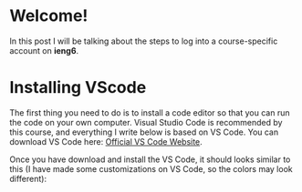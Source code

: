 # Welcome!
In this post I will be talking about the steps to log into a course-specific account on **ieng6**.

# Installing VScode
The first thing you need to do is to install a code editor so that you can run the code on your own computer. Visual Studio Code is recommended by this course, and everything I write below is based on VS Code. You can download VS Code here: [Official VS Code Website](https://code.visualstudio.com/).

Once you have download and install the VS Code, it should looks similar to this (I have made some customizations on VS Code, so the colors may look different):